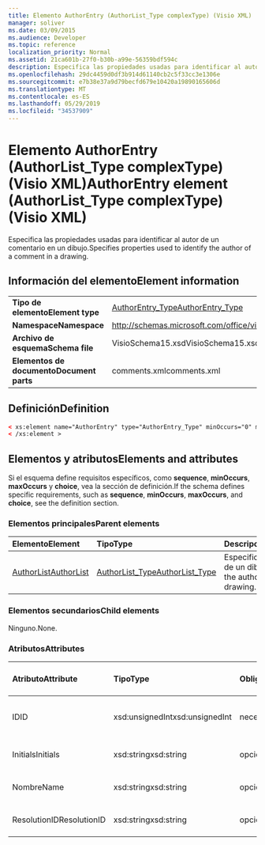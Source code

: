 ```yaml
---
title: Elemento AuthorEntry (AuthorList_Type complexType) (Visio XML)
manager: soliver
ms.date: 03/09/2015
ms.audience: Developer
ms.topic: reference
localization_priority: Normal
ms.assetid: 21ca601b-27f0-b30b-a99e-56359bdf594c
description: Especifica las propiedades usadas para identificar al autor de un comentario en un dibujo.
ms.openlocfilehash: 29dc4459d0df3b914d61140cb2c5f33cc3e1306e
ms.sourcegitcommit: e7b38e37a9d79becfd679e10420a19890165606d
ms.translationtype: MT
ms.contentlocale: es-ES
ms.lasthandoff: 05/29/2019
ms.locfileid: "34537909"
---
```

# <a name="authorentry-element-authorlist_type-complextype-visio-xml"></a><span data-ttu-id="624bf-103">Elemento AuthorEntry (AuthorList_Type complexType) (Visio XML)</span><span class="sxs-lookup"><span data-stu-id="624bf-103">AuthorEntry element (AuthorList_Type complexType) (Visio XML)</span></span>

<span data-ttu-id="624bf-104">Especifica las propiedades usadas para identificar al autor de un comentario en un dibujo.</span><span class="sxs-lookup"><span data-stu-id="624bf-104">Specifies properties used to identify the author of a comment in a drawing.</span></span>
  
## <a name="element-information"></a><span data-ttu-id="624bf-105">Información del elemento</span><span class="sxs-lookup"><span data-stu-id="624bf-105">Element information</span></span>

|||
|:-----|:-----|
|<span data-ttu-id="624bf-106">**Tipo de elemento**</span><span class="sxs-lookup"><span data-stu-id="624bf-106">**Element type**</span></span> <br/> |[<span data-ttu-id="624bf-107">AuthorEntry_Type</span><span class="sxs-lookup"><span data-stu-id="624bf-107">AuthorEntry_Type</span></span>](authorentry_type-complextypevisio-xml.md) <br/> |
|<span data-ttu-id="624bf-108">**Namespace**</span><span class="sxs-lookup"><span data-stu-id="624bf-108">**Namespace**</span></span> <br/> |http://schemas.microsoft.com/office/visio/2012/main  <br/> |
|<span data-ttu-id="624bf-109">**Archivo de esquema**</span><span class="sxs-lookup"><span data-stu-id="624bf-109">**Schema file**</span></span> <br/> |<span data-ttu-id="624bf-110">VisioSchema15.xsd</span><span class="sxs-lookup"><span data-stu-id="624bf-110">VisioSchema15.xsd</span></span>  <br/> |
|<span data-ttu-id="624bf-111">**Elementos de documento**</span><span class="sxs-lookup"><span data-stu-id="624bf-111">**Document parts**</span></span> <br/> |<span data-ttu-id="624bf-112">comments.xml</span><span class="sxs-lookup"><span data-stu-id="624bf-112">comments.xml</span></span>  <br/> |
   
## <a name="definition"></a><span data-ttu-id="624bf-113">Definición</span><span class="sxs-lookup"><span data-stu-id="624bf-113">Definition</span></span>

```XML
< xs:element name="AuthorEntry" type="AuthorEntry_Type" minOccurs="0" maxOccurs="unbounded" >
< /xs:element >
```

## <a name="elements-and-attributes"></a><span data-ttu-id="624bf-114">Elementos y atributos</span><span class="sxs-lookup"><span data-stu-id="624bf-114">Elements and attributes</span></span>

<span data-ttu-id="624bf-115">Si el esquema define requisitos específicos, como **sequence**, **minOccurs**, **maxOccurs** y **choice**, vea la sección de definición.</span><span class="sxs-lookup"><span data-stu-id="624bf-115">If the schema defines specific requirements, such as **sequence**, **minOccurs**, **maxOccurs**, and **choice**, see the definition section.</span></span> 
  
### <a name="parent-elements"></a><span data-ttu-id="624bf-116">Elementos principales</span><span class="sxs-lookup"><span data-stu-id="624bf-116">Parent elements</span></span>

|<span data-ttu-id="624bf-117">**Elemento**</span><span class="sxs-lookup"><span data-stu-id="624bf-117">**Element**</span></span>|<span data-ttu-id="624bf-118">**Tipo**</span><span class="sxs-lookup"><span data-stu-id="624bf-118">**Type**</span></span>|<span data-ttu-id="624bf-119">**Descripción**</span><span class="sxs-lookup"><span data-stu-id="624bf-119">**Description**</span></span>|
|:-----|:-----|:-----|
|[<span data-ttu-id="624bf-120">AuthorList</span><span class="sxs-lookup"><span data-stu-id="624bf-120">AuthorList</span></span>](authorlist-element-comments_type-complextypevisio-xml.md) <br/> |[<span data-ttu-id="624bf-121">AuthorList_Type</span><span class="sxs-lookup"><span data-stu-id="624bf-121">AuthorList_Type</span></span>](authorlist_type-complextypevisio-xml.md) <br/> |<span data-ttu-id="624bf-122">Especifica los autores de un dibujo.</span><span class="sxs-lookup"><span data-stu-id="624bf-122">Specifies the authors in a drawing.</span></span>  <br/> |
   
### <a name="child-elements"></a><span data-ttu-id="624bf-123">Elementos secundarios</span><span class="sxs-lookup"><span data-stu-id="624bf-123">Child elements</span></span>

<span data-ttu-id="624bf-124">Ninguno.</span><span class="sxs-lookup"><span data-stu-id="624bf-124">None.</span></span>
  
### <a name="attributes"></a><span data-ttu-id="624bf-125">Atributos</span><span class="sxs-lookup"><span data-stu-id="624bf-125">Attributes</span></span>

|<span data-ttu-id="624bf-126">**Atributo**</span><span class="sxs-lookup"><span data-stu-id="624bf-126">**Attribute**</span></span>|<span data-ttu-id="624bf-127">**Tipo**</span><span class="sxs-lookup"><span data-stu-id="624bf-127">**Type**</span></span>|<span data-ttu-id="624bf-128">**Obligatorio**</span><span class="sxs-lookup"><span data-stu-id="624bf-128">**Required**</span></span>|<span data-ttu-id="624bf-129">**Descripción**</span><span class="sxs-lookup"><span data-stu-id="624bf-129">**Description**</span></span>|<span data-ttu-id="624bf-130">**Posibles valores**</span><span class="sxs-lookup"><span data-stu-id="624bf-130">**Possible values**</span></span>|
|:-----|:-----|:-----|:-----|:-----|
|<span data-ttu-id="624bf-131">ID</span><span class="sxs-lookup"><span data-stu-id="624bf-131">ID</span></span>  <br/> |<span data-ttu-id="624bf-132">xsd:unsignedInt</span><span class="sxs-lookup"><span data-stu-id="624bf-132">xsd:unsignedInt</span></span>  <br/> |<span data-ttu-id="624bf-133">necesario</span><span class="sxs-lookup"><span data-stu-id="624bf-133">required</span></span>  <br/> |<span data-ttu-id="624bf-134">Valor único que identifica al autor.</span><span class="sxs-lookup"><span data-stu-id="624bf-134">A one-based value that identifies the author.</span></span>  <br/> |<span data-ttu-id="624bf-135">Valores del tipo xsd:unsignedInt.</span><span class="sxs-lookup"><span data-stu-id="624bf-135">Values of the xsd:unsignedInt type.</span></span>  <br/> |
|<span data-ttu-id="624bf-136">Initials</span><span class="sxs-lookup"><span data-stu-id="624bf-136">Initials</span></span>  <br/> |<span data-ttu-id="624bf-137">xsd:string</span><span class="sxs-lookup"><span data-stu-id="624bf-137">xsd:string</span></span>  <br/> |<span data-ttu-id="624bf-138">opcional</span><span class="sxs-lookup"><span data-stu-id="624bf-138">optional</span></span>  <br/> |<span data-ttu-id="624bf-139">Las iniciales del autor.</span><span class="sxs-lookup"><span data-stu-id="624bf-139">The initials of the author.</span></span>  <br/> |<span data-ttu-id="624bf-140">Valores del tipo xsd:string.</span><span class="sxs-lookup"><span data-stu-id="624bf-140">Values of the xsd:string type.</span></span>  <br/> |
|<span data-ttu-id="624bf-141">Nombre</span><span class="sxs-lookup"><span data-stu-id="624bf-141">Name</span></span>  <br/> |<span data-ttu-id="624bf-142">xsd:string</span><span class="sxs-lookup"><span data-stu-id="624bf-142">xsd:string</span></span>  <br/> |<span data-ttu-id="624bf-143">opcional</span><span class="sxs-lookup"><span data-stu-id="624bf-143">optional</span></span>  <br/> |<span data-ttu-id="624bf-144">Nombre del autor.</span><span class="sxs-lookup"><span data-stu-id="624bf-144">The name of the author.</span></span>  <br/> |<span data-ttu-id="624bf-145">Valores del tipo xsd:string.</span><span class="sxs-lookup"><span data-stu-id="624bf-145">Values of the xsd:string type.</span></span>  <br/> |
|<span data-ttu-id="624bf-146">ResolutionID</span><span class="sxs-lookup"><span data-stu-id="624bf-146">ResolutionID</span></span>  <br/> |<span data-ttu-id="624bf-147">xsd:string</span><span class="sxs-lookup"><span data-stu-id="624bf-147">xsd:string</span></span>  <br/> |<span data-ttu-id="624bf-148">opcional</span><span class="sxs-lookup"><span data-stu-id="624bf-148">optional</span></span>  <br/> |<span data-ttu-id="624bf-149">Un identificador único para el autor.</span><span class="sxs-lookup"><span data-stu-id="624bf-149">A unique identifier for the author.</span></span>  <br/> |<span data-ttu-id="624bf-150">Valores del tipo xsd:string.</span><span class="sxs-lookup"><span data-stu-id="624bf-150">Values of the xsd:string type.</span></span>  <br/> |
   

